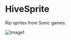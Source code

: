 # HiveSprite
Rip sprites from Sonic games.

![Image1](https://user-images.githubusercontent.com/66194501/134578258-e7e95ebc-bb48-4bd3-848c-0d13f1b8ce01.png)
